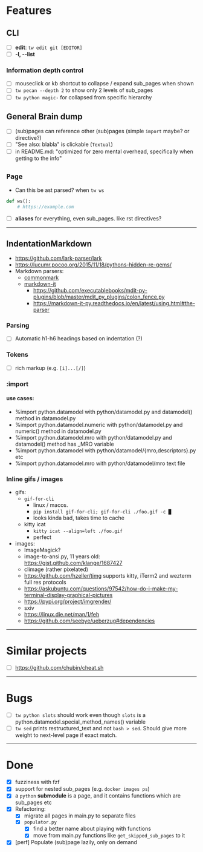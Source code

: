 # Features

## CLI

- [ ] **edit**: `tw edit git [EDITOR]`
- [ ] **-l, --list**

### Information depth control

- [ ] mouseclick or kb shortcut to collapse / expand sub_pages when shown
- [ ] `tw pecan --depth 2` to show only 2 levels of sub_pages
- [ ] `tw python magic-` for collapsed from specific hierarchy

## General Brain dump

- [ ] (sub)pages can reference other (sub)pages (simple `import` maybe? or directive?)
- [ ] "See also: blabla" is clickable (`Textual`)
- [ ] in README.md: "optimized for zero mental overhead, specifically when getting to the info"

## `Page`

- Can this be ast parsed? when `tw ws`

```python
def ws():
    # https://example.com
```

- [ ] **aliases** for everything, even sub_pages. like rst directives?

---

## IndentationMarkdown

- https://github.com/lark-parser/lark
- https://lucumr.pocoo.org/2015/11/18/pythons-hidden-re-gems/
- Markdown parsers:
    - [commonmark](https://github.com/readthedocs/commonmark.py)
    - [markdown-it](https://markdown-it-py.readthedocs.io/en/latest/using.html#the-parser)
        - https://github.com/executablebooks/mdit-py-plugins/blob/master/mdit_py_plugins/colon_fence.py
        - https://markdown-it-py.readthedocs.io/en/latest/using.html#the-parser

### Parsing

- [ ] Automatic h1-h6 headings based on indentation (?)

### Tokens

- [ ] rich markup (e.g. `[i]...[/]`)

### :import

#### use cases:

- %import python.datamodel with python/datamodel.py and datamodel() method in datamodel.py
- %import python.datamodel.numeric with python/datamodel.py and numeric() method in datamodel.py
- %import python.datamodel.mro with python/datamodel.py and datamodel() method has _MRO variable
- %import python.datamodel with python/datamodel/{mro,descriptors}.py etc
- %import python.datamodel.mro with python/datamodel/mro text file

### Inline gifs / images

- gifs:
    - `gif-for-cli`
        - linux / macos.
        - `pip install gif-for-cli; gif-for-cli ./foo.gif -c █`
        - looks kinda bad, takes time to cache
    - kitty icat
        - `kitty icat --align=left ./foo.gif`
        - perfect
- images:
    - ImageMagick?
    - image-to-ansi.py, 11 years old: https://gist.github.com/klange/1687427
    - climage (rather pixelated)
    - https://github.com/hzeller/timg supports kitty, iTerm2 and wezterm full res protocols
    - https://askubuntu.com/questions/97542/how-do-i-make-my-terminal-display-graphical-pictures
    - https://pypi.org/project/imgrender/
    - sxiv
    - https://linux.die.net/man/1/feh
    - https://github.com/seebye/ueberzug#dependencies

---

# Similar projects

- [ ] https://github.com/chubin/cheat.sh

---

# Bugs

- [ ] `tw python slots` should work even though `slots` is a python.datamodel.special_method_names() variable
- [ ] `tw sed` prints restructured_text and not `bash > sed`. Should give more weight to next-level page if exact match.

---

# Done

- [x] fuzziness with fzf
- [x] support for nested sub_pages (e.g. `docker images ps`)
- [x] a `python` **submodule** is a page, and it contains functions which are sub_pages etc
- [x] Refactoring:
    - [x] migrate all pages in main.py to separate files
    - [x] `populator.py`
        - [x] find a better name about playing with functions
        - [x] move from main.py functions like `get_skipped_sub_pages` to it
- [x] [perf] Populate (sub)page lazily, only on demand